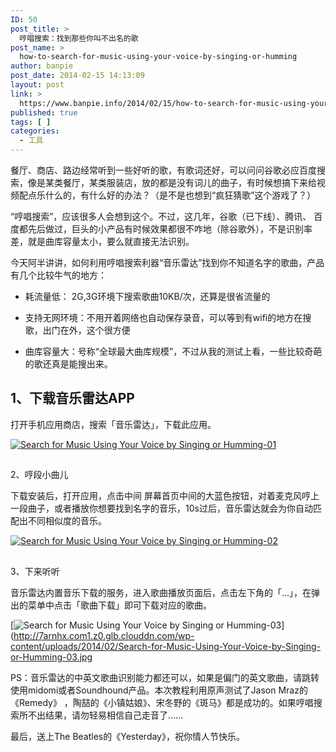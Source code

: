 ```yaml
---
ID: 50
post_title: >
  哼唱搜索：找到那些你叫不出名的歌
post_name: >
  how-to-search-for-music-using-your-voice-by-singing-or-humming
author: banpie
post_date: 2014-02-15 14:13:09
layout: post
link: >
  https://www.banpie.info/2014/02/15/how-to-search-for-music-using-your-voice-by-singing-or-humming/
published: true
tags: [ ]
categories:
  - 工具
---
```

餐厅、商店、路边经常听到一些好听的歌，有歌词还好，可以问问谷歌必应百度搜索，像是某类餐厅，某类服装店，放的都是没有词儿的曲子，有时候想搞下来给视频配点乐什么的，有什么好的办法？（是不是也想到“疯狂猜歌”这个游戏了？）

“哼唱搜索”，应该很多人会想到这个。不过，这几年，谷歌（已下线）、腾讯、 百度都先后做过，巨头的小产品有时候效果都很不咋地（除谷歌外），不是识别率差，就是曲库容量太小，要么就直接无法识别。

今天阿半讲讲，如何利用哼唱搜索利器“音乐雷达”找到你不知道名字的歌曲，产品有几个比较牛气的地方：

*   耗流量低： 2G,3G环境下搜索歌曲10KB/次，还算是很省流量的

*   支持无网环境：不用开着网络也自动保存录音，可以等到有wifi的地方在搜歌，出门在外，这个很方便

*   曲库容量大：号称“全球最大曲库规模”，不过从我的测试上看，一些比较奇葩的歌还真是能搜出来。

## 1、下载音乐雷达APP

打开手机应用商店，搜索「音乐雷达」，下载此应用。

[![Search for Music Using Your Voice by Singing or Humming-01](http://7arnhx.com1.z0.glb.clouddn.com/wp-content/uploads/2014/02/Search-for-Music-Using-Your-Voice-by-Singing-or-Humming-01.jpg)](http://7arnhx.com1.z0.glb.clouddn.com/wp-content/uploads/2014/02/Search-for-Music-Using-Your-Voice-by-Singing-or-Humming-01.jpg)

##

2、哼段小曲儿

下载安装后，打开应用，点击中间 屏幕首页中间的大蓝色按钮，对着麦克风哼上一段曲子，或者播放你想要找到名字的音乐，10s过后，音乐雷达就会为你自动匹配出不同相似度的音乐。

[![Search for Music Using Your Voice by Singing or Humming-02](http://7arnhx.com1.z0.glb.clouddn.com/wp-content/uploads/2014/02/Search-for-Music-Using-Your-Voice-by-Singing-or-Humming-02.jpg)](http://7arnhx.com1.z0.glb.clouddn.com/wp-content/uploads/2014/02/Search-for-Music-Using-Your-Voice-by-Singing-or-Humming-02.jpg)

##

3、下来听听

音乐雷达内置音乐下载的服务，进入歌曲播放页面后，点击左下角的「…」，在弹出的菜单中点击「歌曲下载」即可下载对应的歌曲。

[![Search for Music Using Your Voice by Singing or Humming-03](http://7arnhx.com1.z0.glb.clouddn.com/wp-content/uploads/2014/02/Search-for-Music-Using-Your-Voice-by-Singing-or-Humming-03.jpg)](http://7arnhx.com1.z0.glb.clouddn.com/wp-content/uploads/2014/02/Search-for-Music-Using-Your-Voice-by-Singing-or-Humming-03.jpg

PS：音乐雷达的中英文歌曲识别能力都还可以，如果是偏门的英文歌曲，请跳转使用midomi或者Soundhound产品。本次教程利用原声测试了Jason Mraz的《Remedy》 ，陶喆的《小镇姑娘》、宋冬野的《斑马》都是成功的。如果哼唱搜索所不出结果，请勿轻易相信自己走音了……

最后，送上The Beatles的《Yesterday》，祝你情人节快乐。